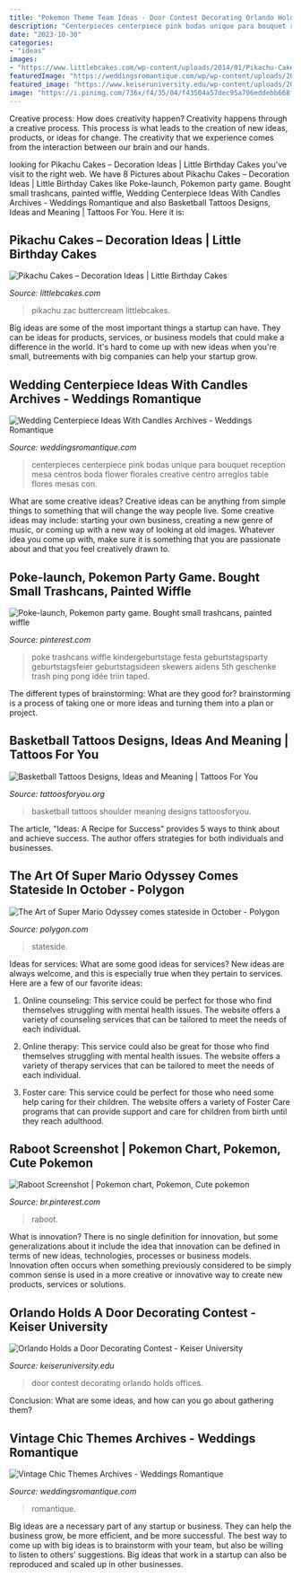 ```yaml
---
title: "Pokemon Theme Team Ideas - Door Contest Decorating Orlando Holds Offices"
description: "Centerpieces centerpiece pink bodas unique para bouquet reception mesa centros boda flower florales creative centro arreglos table flores mesas con"
date: "2023-10-30"
categories:
- "ideas"
images:
- "https://www.littlebcakes.com/wp-content/uploads/2014/01/Pikachu-Cakes-Images.jpg"
featuredImage: "https://weddingsromantique.com/wp/wp-content/uploads/2012/11/Unique-Wedding-Centerpieces_mixed-bouquet.jpg"
featured_image: "https://www.keiseruniversity.edu/wp-content/uploads/2015/12/Door-decorating-contest-Dec.-2015-4.jpg"
image: "https://i.pinimg.com/736x/f4/35/04/f43504a57dec95a706eddebb668fe2f0.jpg"
---
```



Creative process: How does creativity happen?
Creativity happens through a creative process. This process is what leads to the creation of new ideas, products, or ideas for change. The creativity that we experience comes from the interaction between our brain and our hands.

	

		
looking for Pikachu Cakes – Decoration Ideas | Little Birthday Cakes you've visit to the right web. We have 8 Pictures about Pikachu Cakes – Decoration Ideas | Little Birthday Cakes like Poke-launch, Pokemon party game. Bought small trashcans, painted wiffle, Wedding Centerpiece Ideas With Candles Archives - Weddings Romantique and also Basketball Tattoos Designs, Ideas and Meaning | Tattoos For You. Here it is:
		
    
## Pikachu Cakes – Decoration Ideas | Little Birthday Cakes

<img loading=lazy src="https://www.littlebcakes.com/wp-content/uploads/2014/01/Pikachu-Cakes-Images.jpg" onerror="this.onerror=null;this.src='https://tse1.mm.bing.net/th?id=OIP.-wfnAXg9-gVmF-cwr3jsiAHaJ4&amp;pid=15.1';" alt="Pikachu Cakes – Decoration Ideas | Little Birthday Cakes">

_Source: littlebcakes.com_

>pikachu zac buttercream littlebcakes. 

	

Big ideas are some of the most important things a startup can have. They can be ideas for products, services, or business models that could make a difference in the world. It's hard to come up with new ideas when you're small, butreements with big companies can help your startup grow.

    
## Wedding Centerpiece Ideas With Candles Archives - Weddings Romantique

<img loading=lazy src="https://weddingsromantique.com/wp/wp-content/uploads/2012/11/Unique-Wedding-Centerpieces_mixed-bouquet.jpg" onerror="this.onerror=null;this.src='https://tse3.mm.bing.net/th?id=OIP.5fRuK3t2k8RI5cFaBrW0NgHaLL&amp;pid=15.1';" alt="Wedding Centerpiece Ideas With Candles Archives - Weddings Romantique">

_Source: weddingsromantique.com_

>centerpieces centerpiece pink bodas unique para bouquet reception mesa centros boda flower florales creative centro arreglos table flores mesas con. 

	

What are some creative ideas?
Creative ideas can be anything from simple things to something that will change the way people live. Some creative ideas may include: starting your own business, creating a new genre of music, or coming up with a new way of looking at old images. Whatever idea you come up with, make sure it is something that you are passionate about and that you feel creatively drawn to.

    
## Poke-launch, Pokemon Party Game. Bought Small Trashcans, Painted Wiffle

<img loading=lazy src="https://i.pinimg.com/736x/90/c1/d1/90c1d15fb1838617ab35a180ff8ff9e9.jpg" onerror="this.onerror=null;this.src='https://tse4.mm.bing.net/th?id=OIP.6V0Wqm8xzZf3EzQ2Z2S6-gHaJ3&amp;pid=15.1';" alt="Poke-launch, Pokemon party game. Bought small trashcans, painted wiffle">

_Source: pinterest.com_

>poke trashcans wiffle kindergeburtstage festa geburtstagsparty geburtstagsfeier geburtstagsideen skewers aidens 5th geschenke trash ping pong idée triin taped. 

	

The different types of brainstorming: What are they good for?
brainstorming is a process of taking one or more ideas and turning them into a plan or project.

    
## Basketball Tattoos Designs, Ideas And Meaning | Tattoos For You

<img loading=lazy src="https://www.tattoosforyou.org/wp-content/uploads/2016/05/Basketball-Shoulder-Tattoos.jpg" onerror="this.onerror=null;this.src='https://tse4.mm.bing.net/th?id=OIP.vkoVaVL-CaEXGY5STpeChAHaJ4&amp;pid=15.1';" alt="Basketball Tattoos Designs, Ideas and Meaning | Tattoos For You">

_Source: tattoosforyou.org_

>basketball tattoos shoulder meaning designs tattoosforyou. 

	

The article, "Ideas: A Recipe for Success" provides 5 ways to think about and achieve success. The author offers strategies for both individuals and businesses.

    
## The Art Of Super Mario Odyssey Comes Stateside In October - Polygon

<img loading=lazy src="https://cdn.vox-cdn.com/thumbor/quroIpaGgOCRyU_j-1NNGl-S7Wo=/0x0:3500x2000/1820x1213/filters:focal(833x893:1393x1453)/cdn.vox-cdn.com/uploads/chorus_image/image/63220255/DTF4wWAV4AEoOET.0.jpg" onerror="this.onerror=null;this.src='https://tse4.mm.bing.net/th?id=OIP.ER7h8XPTrkrY4mFnIK2URAHaE7&amp;pid=15.1';" alt="The Art of Super Mario Odyssey comes stateside in October - Polygon">

_Source: polygon.com_

>stateside. 

	

Ideas for services: What are some good ideas for services?
New ideas are always welcome, and this is especially true when they pertain to services. Here are a few of our favorite ideas:
1. Online counseling: This service could be perfect for those who find themselves struggling with mental health issues. The website offers a variety of counseling services that can be tailored to meet the needs of each individual.

2. Online therapy: This service could also be great for those who find themselves struggling with mental health issues. The website offers a variety of therapy services that can be tailored to meet the needs of each individual.

3. Foster care: This service could be perfect for those who need some help caring for their children. The website offers a variety of Foster Care programs that can provide support and care for children from birth until they reach adulthood.


    
## Raboot Screenshot | Pokemon Chart, Pokemon, Cute Pokemon

<img loading=lazy src="https://i.pinimg.com/736x/f4/35/04/f43504a57dec95a706eddebb668fe2f0.jpg" onerror="this.onerror=null;this.src='https://tse4.mm.bing.net/th?id=OIP.GX--qK76oWniHEX8HgueCwAAAA&amp;pid=15.1';" alt="Raboot Screenshot | Pokemon chart, Pokemon, Cute pokemon">

_Source: br.pinterest.com_

>raboot. 

	

What is innovation?
There is no single definition for innovation, but some generalizations about it include the idea that innovation can be defined in terms of new ideas, technologies, processes or business models. Innovation often occurs when something previously considered to be simply common sense is used in a more creative or innovative way to create new products, services or solutions.

    
## Orlando Holds A Door Decorating Contest - Keiser University

<img loading=lazy src="https://www.keiseruniversity.edu/wp-content/uploads/2015/12/Door-decorating-contest-Dec.-2015-4.jpg" onerror="this.onerror=null;this.src='https://tse3.mm.bing.net/th?id=OIP.OauNqdWD20_Wj-GGuXF0CgHaNK&amp;pid=15.1';" alt="Orlando Holds a Door Decorating Contest - Keiser University">

_Source: keiseruniversity.edu_

>door contest decorating orlando holds offices. 

	

Conclusion: What are some ideas, and how can you go about gathering them?
 

    
## Vintage Chic Themes Archives - Weddings Romantique

<img loading=lazy src="https://weddingsromantique.com/wp/wp-content/uploads/2012/12/Vintage-wedding-theme-_-wedding-cake.jpg" onerror="this.onerror=null;this.src='https://tse4.mm.bing.net/th?id=OIP.H-8Up7CWUIjdAMPvWL7wWwHaKb&amp;pid=15.1';" alt="Vintage Chic Themes Archives - Weddings Romantique">

_Source: weddingsromantique.com_

>romantique. 

	

Big ideas are a necessary part of any startup or business. They can help the business grow, be more efficient, and be more successful. The best way to come up with big ideas is to brainstorm with your team, but also be willing to listen to others’ suggestions. Big ideas that work in a startup can also be reproduced and scaled up in other businesses.

